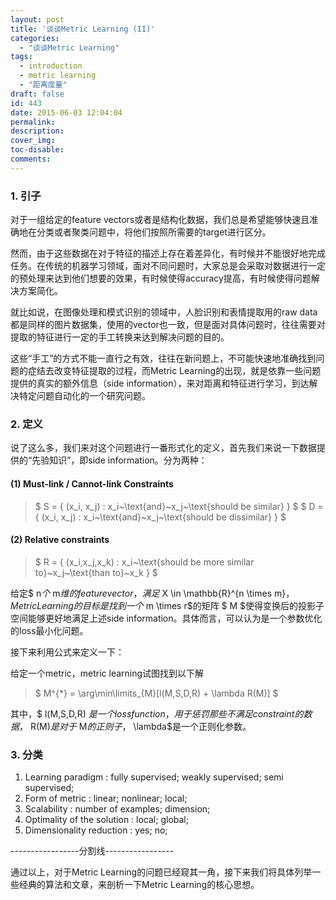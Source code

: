```yaml
---
layout: post
title: '谈谈Metric Learning (II)'
categories:
  - "谈谈Metric Learning"
tags:
  - introduction
  - metric learning
  - "距离度量"
draft: false
id: 443
date: 2015-06-03 12:04:04
permalink:
description:
cover_img:
toc-disable:
comments:
---
```


### 1\. 引子

对于一组给定的feature vectors或者是结构化数据，我们总是希望能够快速且准确地在分类或者聚类问题中，将他们按照所需要的target进行区分。

然而，由于这些数据在对于特征的描述上存在着差异化，有时候并不能很好地完成任务。在传统的机器学习领域，面对不同问题时，大家总是会采取对数据进行一定的预处理来达到他们想要的效果，有时候使得accuracy提高，有时候使得问题解决方案简化。

就比如说，在图像处理和模式识别的领域中，人脸识别和表情提取用的raw data都是同样的图片数据集，使用的vector也一致，但是面对具体问题时，往往需要对提取的特征进行一定的手工转换来达到解决问题的目的。

这些“手工”的方式不能一直行之有效，往往在新问题上，不可能快速地准确找到问题的症结去改变特征提取的过程，而Metric Learning的出现，就是依靠一些问题提供的真实的额外信息（side information），来对距离和特征进行学习，到达解决特定问题自动化的一个研究问题。

### 2\. 定义

说了这么多，我们来对这个问题进行一番形式化的定义，首先我们来说一下数据提供的“先验知识”，即side information。分为两种：

#### (1) Must-link / Cannot-link Constraints

> $ S = \{ (x_i, x_j) : x_i~\text{and}~x_j~\text{should be similar} \} $
>   $ D = \{ (x_i, x_j) : x_i~\text{and}~x_j~\text{should be dissimilar} \} $

#### (2) Relative constraints

> $ R = \{ (x_i,x_j,x_k) : x_i~\text{should be more similar to}~x_j~\text{than to}~x_k \} $

给定$ n$个$ m$维的feature vector， 满足$ X \in \mathbb{R}^{n \times m}$，Metric Learning 的目标是找到一个$ m \times r$的矩阵 $ M $使得变换后的投影子空间能够更好地满足上述side information。具体而言，可以认为是一个参数优化的loss最小化问题。

接下来利用公式来定义一下：

给定一个metric，metric learning试图找到以下解

> $ M^{*} = \arg\min\limits_{M}[l(M,S,D,R) + \lambda R(M)] $

其中，$ l(M,S,D,R) $是一个loss function，用于惩罚那些不满足constraint的数据，$ R(M)$是对于$ M$的正则子，$ \lambda$是一个正则化参数。

### 3\. 分类

1.  Learning paradigm : fully supervised; weakly supervised; semi supervised;
2.  Form of metric : linear; nonlinear; local;
3.  Scalability : number of examples; dimension;
4.  Optimality of the solution : local; global;
5.  Dimensionality reduction : yes; no;

<p>-----------------分割线-----------------

通过以上，对于Metric Learning的问题已经窥其一角，接下来我们将具体列举一些经典的算法和文章，来剖析一下Metric Learning的核心思想。

